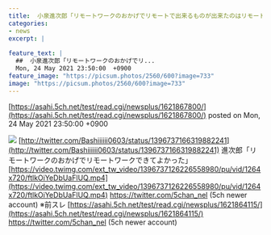 ```yaml
---
title:  小泉進次郎「リモートワークのおかげでリモートで出来るものが出来たのはリモートワークのおかげです」  ★2  
categories:
- news
excerpt: |
  
feature_text: |
  ##  小泉進次郎「リモートワークのおかげでリ...
  Mon, 24 May 2021 23:50:00  +0900
feature_image: "https://picsum.photos/2560/600?image=733"
image: "https://picsum.photos/2560/600?image=733"
---
```


[https://asahi.5ch.net/test/read.cgi/newsplus/1621867800/](https://asahi.5ch.net/test/read.cgi/newsplus/1621867800/)
posted on Mon, 24 May 2021 23:50:00  +0900

<!--more-->

![](https://i.imgur.com/QY53XYm.png) [http://twitter.com/Bashiiiiii0603/status/1396737166319882241](http://twitter.com/Bashiiiiii0603/status/1396737166319882241) 進次郎「リモートワークのおかげでリモートワークできてよかった」 [https://video.twimg.com/ext_tw_video/1396737126226558980/pu/vid/1264x720/ftlkOiYeDbUaFlUQ.mp4](https://video.twimg.com/ext_tw_video/1396737126226558980/pu/vid/1264x720/ftlkOiYeDbUaFlUQ.mp4) https://twitter.com/5chan_nel (5ch newer account) ※前スレ [https://asahi.5ch.net/test/read.cgi/newsplus/1621864115/](https://asahi.5ch.net/test/read.cgi/newsplus/1621864115/) https://twitter.com/5chan_nel (5ch newer account)
